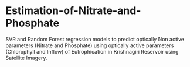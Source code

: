# Estimation-of-Nitrate-and-Phosphate
SVR and Random Forest regression  models to predict optically Non active parameters (Nitrate and Phosphate) using optically active parameters (Chlorophyll and Inflow) of Eutrophication in Krishnagiri Reservoir using Satellite Imagery.
